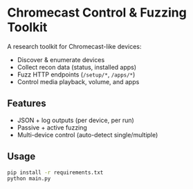 # Chromecast Control & Fuzzing Toolkit

A research toolkit for Chromecast-like devices:
- Discover & enumerate devices
- Collect recon data (status, installed apps)
- Fuzz HTTP endpoints (`/setup/*`, `/apps/*`)
- Control media playback, volume, and apps

## Features
- JSON + log outputs (per device, per run)
- Passive + active fuzzing
- Multi-device control (auto-detect single/multiple)

## Usage
```bash
pip install -r requirements.txt
python main.py

